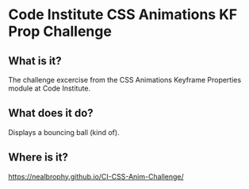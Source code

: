 # Code Institute CSS Animations KF Prop Challenge

## What is it?

The challenge excercise from the CSS Animations Keyframe Properties module at Code Institute.

## What does it do?

Displays a bouncing ball (kind of).

## Where is it?

https://nealbrophy.github.io/CI-CSS-Anim-Challenge/